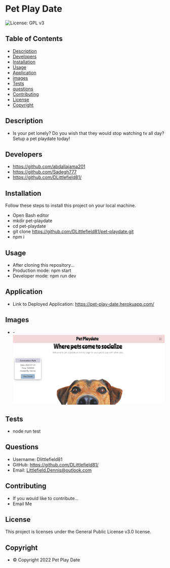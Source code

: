 
# Pet Play Date
![License: GPL v3](https://img.shields.io/badge/License-GPLv3-blue.svg)


## Table of Contents
- [Description](#description)
- [Developers](#developers)
- [Installation](#installation)
- [Usage](#usage)
- [Application](#application)
- [images](#images)
- [Tests](#tests)
- [questions](#questions)
- [Contributing](#contributing)
- [License](#license)
- [Copyright](#copyright)


## Description
- Is your pet lonely? Do you wish that they would stop watching tv all day? Setup a pet playdate today!

## Developers
- https://github.com/abdallajama201
- https://github.com/Sadegh777
- https://github.com/DLittlefield81/


## Installation
Follow these steps to install this project on your local machine.
- Open Bash editor
- mkdir pet-playdate
- cd pet-playdate
- git clone https://github.com/DLittlefield81/pet-playdate.git
- npm i


## Usage
- After cloning this repository...
- Production mode: npm start
- Developer mode: npm run dev

## Application
- Link to Deployed Application: https://pet-play-date.herokuapp.com/


## Images
- -![PetPlaydate](./public/images/pet-playdate.png)

## Tests
- node run test


## Questions
- Username: Dlittlefield81
- GitHub: https://github.com/DLittlefield81/
- Email: Littlefield.Dennis@outlook.com


## Contributing
- If you would like to contribute...
- Email Me


## License
   This project is licenses under the General Public License v3.0 license.



## Copyright
- © Copyright 2022 Pet Play Date
